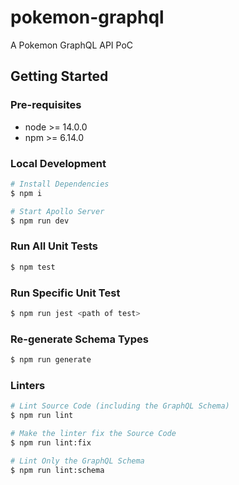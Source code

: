 # pokemon-graphql

A Pokemon GraphQL API PoC

## Getting Started

### Pre-requisites

- node >= 14.0.0
- npm >= 6.14.0

### Local Development

```bash
# Install Dependencies
$ npm i

# Start Apollo Server
$ npm run dev
```

### Run All Unit Tests

```bash
$ npm test
```

### Run Specific Unit Test

```bash
$ npm run jest <path of test>
```

### Re-generate Schema Types

```bash
$ npm run generate
```

### Linters

```bash
# Lint Source Code (including the GraphQL Schema)
$ npm run lint

# Make the linter fix the Source Code
$ npm run lint:fix

# Lint Only the GraphQL Schema
$ npm run lint:schema
```
